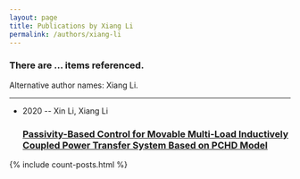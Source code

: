 ```yaml
---
layout: page
title: Publications by Xiang Li
permalink: /authors/xiang-li
---
```


<h3 id="number-posts">There are ... items referenced.</h3>
<p id='info-authors'>Alternative author names: Xiang Li.</p>
<hr />
<ul class="post-list">
<li><span class='post-meta'>2020 -- Xin Li, Xiang Li</span><h3><a class='post-link' href="{{ site.baseurl }}/passivity-based-control-for-movable-multi-load-inductively-coupled-power-transfer-system-based-on-pchd-model">Passivity-Based Control for Movable Multi-Load Inductively Coupled Power Transfer System Based on PCHD Model</a></h3></li>

</ul>
{% include count-posts.html %}
